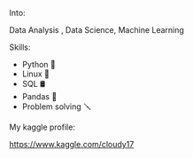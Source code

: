 Into:

Data Analysis , 
Data Science,
Machine Learning

Skills:
- Python 🐍
- Linux 🐧
- SQL 🛢
- Pandas 🐼
- Problem solving 🪛


My kaggle profile:

https://www.kaggle.com/cloudy17

<!---
Cloudy17g35/Cloudy17g35 is a ✨ special ✨ repository because its `README.md` (this file) appears on your GitHub profile.
You can click the Preview link to take a look at your changes.
--->
